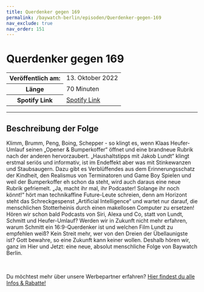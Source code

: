 ```yaml
---
title: Querdenker gegen 169
permalink: /baywatch-berlin/episoden/Querdenker-gegen-169
nav_exclude: true
nav_order: 151
---
```


# Querdenker gegen 169
<table class="resp-table dcf-table dcf-table-responsive dcf-table-bordered dcf-table-striped dcf-w-100%">
                    <tbody>
                        <tr>
                            <th scope="row">Veröffentlich am:</th>
                            <td data-label="Veröffentlich am:">13. Oktober 2022</td>
                        </tr>
                        <tr>
                            <th scope="row">Länge </th>
                            <td data-label="Länge ">70 Minuten</td>
                        </tr><tr>
                                <th scope="row">Spotify Link</th>
                                <td data-label="Spotify Link"><a href="https://open.spotify.com/episode/018BKgaR1Ll6wQaExnI0aK">Spotify Link</a></td>
                            </tr></tbody>
                </table>

***

## Beschreibung der Folge

<div>
<p>Klimm, Brumm, Peng, Boing, Schepper - so klingt es, wenn Klaas Heufer-Umlauf seinen „Opener &amp; Bumperkoffer“ öffnet und eine brandneue Rubrik nach der anderen hervorzaubert. „Haushaltstipps mit Jakob Lundt“ klingt erstmal seriös und informativ, ist im Endeffekt aber was mit Stinkewanzen und Staubsaugern. Dazu gibt es Verblüffendes aus dem Erinnerungsschatz der Kindheit, den Realismus von Terminatoren und Game Boy Spielen und weil der Bumperkoffer eh schon da steht, wird auch daraus eine neue Rubrik gefriemelt. „Ja, macht ihr mal, ihr Podcaster! Solange ihr noch könnt!“ hört man technikaffine Future-Leute schreien, denn am Horizont steht das Schreckgespenst „Artificial Intelligence“ und wartet nur darauf, die menschlichen Stotterheinis durch einen makellosen Computer zu ersetzen! Hören wir schon bald Podcasts von Siri, Alexa und Co, statt von Lundt, Schmitt und Heufer-Umlauf? Werden wir in Zukunft nicht mehr erfahren, warum Schmitt ein 16:9-Querdenker ist und welchen Film Lundt zu empfehlen weiß? Kein Streit mehr, wer von den Dreien der Übellaunigste ist? Gott bewahre, so eine Zukunft kann keiner wollen. Deshalb hören wir, ganz im Hier und Jetzt: eine neue, absolut menschliche Folge von Baywatch Berlin.</p><br/><p>Du möchtest mehr über unsere Werbepartner erfahren? <a href="https://linktr.ee/BaywatchBerlin" rel="nofollow">Hier findest du alle Infos &amp; Rabatte!</a></p>  
</div>

